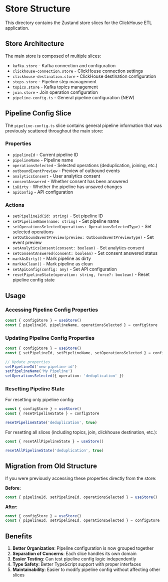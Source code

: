 # Store Structure

This directory contains the Zustand store slices for the ClickHouse ETL application.

## Store Architecture

The main store is composed of multiple slices:

- `kafka.store` - Kafka connection and configuration
- `clickhouse-connection.store` - ClickHouse connection settings
- `clickhouse-destination.store` - ClickHouse destination configuration
- `steps.store` - Pipeline step management
- `topics.store` - Kafka topics management
- `join.store` - Join operation configuration
- `pipeline-config.ts` - General pipeline configuration (NEW)

## Pipeline Config Slice

The `pipeline-config.ts` slice contains general pipeline information that was previously scattered throughout the main store:

### Properties

- `pipelineId` - Current pipeline ID
- `pipelineName` - Pipeline name
- `operationsSelected` - Selected operations (deduplication, joining, etc.)
- `outboundEventPreview` - Preview of outbound events
- `analyticsConsent` - User analytics consent
- `consentAnswered` - Whether consent has been answered
- `isDirty` - Whether the pipeline has unsaved changes
- `apiConfig` - API configuration

### Actions

- `setPipelineId(id: string)` - Set pipeline ID
- `setPipelineName(name: string)` - Set pipeline name
- `setOperationsSelected(operations: OperationsSelectedType)` - Set selected operations
- `setOutboundEventPreview(preview: OutboundEventPreviewType)` - Set event preview
- `setAnalyticsConsent(consent: boolean)` - Set analytics consent
- `setConsentAnswered(consent: boolean)` - Set consent answered status
- `markAsDirty()` - Mark pipeline as dirty
- `markAsClean()` - Mark pipeline as clean
- `setApiConfig(config: any)` - Set API configuration
- `resetPipelineState(operation: string, force?: boolean)` - Reset pipeline config state

## Usage

### Accessing Pipeline Config Properties

```typescript
const { configStore } = useStore()
const { pipelineId, pipelineName, operationsSelected } = configStore
```

### Updating Pipeline Config Properties

```typescript
const { configStore } = useStore()
const { setPipelineId, setPipelineName, setOperationsSelected } = configStore

// Update properties
setPipelineId('new-pipeline-id')
setPipelineName('My Pipeline')
setOperationsSelected({ operation: 'deduplication' })
```

### Resetting Pipeline State

For resetting only pipeline config:

```typescript
const { configStore } = useStore()
const { resetPipelineState } = configStore

resetPipelineState('deduplication', true)
```

For resetting all slices (including topics, join, clickhouse destination, etc.):

```typescript
const { resetAllPipelineState } = useStore()

resetAllPipelineState('deduplication', true)
```

## Migration from Old Structure

If you were previously accessing these properties directly from the store:

**Before:**

```typescript
const { pipelineId, setPipelineId, operationsSelected } = useStore()
```

**After:**

```typescript
const { configStore } = useStore()
const { pipelineId, setPipelineId, operationsSelected } = configStore
```

## Benefits

1. **Better Organization**: Pipeline configuration is now grouped together
2. **Separation of Concerns**: Each slice handles its own domain
3. **Easier Testing**: Can test pipeline config logic independently
4. **Type Safety**: Better TypeScript support with proper interfaces
5. **Maintainability**: Easier to modify pipeline config without affecting other slices

